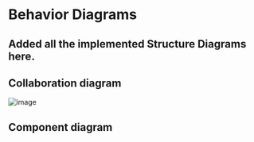 # Behavior Diagrams
## Added all the implemented Structure Diagrams here.

## Collaboration diagram
 ![image](https://user-images.githubusercontent.com/77241236/124750728-709be580-df43-11eb-9344-034ea68d2e54.png)


## Component diagram


